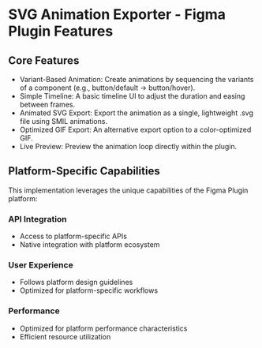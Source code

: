 # SVG Animation Exporter - Figma Plugin Features

## Core Features
- Variant-Based Animation: Create animations by sequencing the variants of a component (e.g., button/default -> button/hover).
- Simple Timeline: A basic timeline UI to adjust the duration and easing between frames.
- Animated SVG Export: Export the animation as a single, lightweight .svg file using SMIL animations.
- Optimized GIF Export: An alternative export option to a color-optimized GIF.
- Live Preview: Preview the animation loop directly within the plugin.

## Platform-Specific Capabilities
This implementation leverages the unique capabilities of the Figma Plugin platform:

### API Integration
- Access to platform-specific APIs
- Native integration with platform ecosystem

### User Experience
- Follows platform design guidelines
- Optimized for platform-specific workflows

### Performance
- Optimized for platform performance characteristics
- Efficient resource utilization
